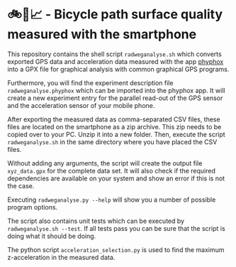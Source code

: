 # 🚲📱📈 - Bicycle path surface quality measured with the smartphone

This repository contains the shell script `radweganalyse.sh` which converts exported
GPS data and acceleration data measured with the app [phyphox](https://phyphox.org/)
into a GPX file for graphical analysis with common graphical GPS programs.

Furthermore, you will find the experiment description file `radweganalyse.phyphox` which
can be imported into the phyphox app. It will create a new experiment entry for the parallel
read-out of the GPS sensor and the acceleration sensor of your mobile phone.

After exporting the measured data as comma-separated CSV files, these files are located on the
smartphone as a zip archive. This zip needs to be copied over to your PC. Unzip it into
a new folder. Then, execute the script `radweganalyse.sh` in the same directory where you
have placed the CSV files.

Without adding any arguments, the script will create the output file `xyz_data.gpx` for
the complete data set. It will also check if the required dependencies are available
on your system and show an error if this is not the case.

Executing `radweganalyse.py --help` will show you a number of possible program options.

The script also contains unit tests which can be executed by `radweganalyse.sh --test`. If all
tests pass you can be sure that the script is doing what it should be doing.

The python script `acceleration_selection.py` is used to find the maximum z-acceleration
in the measured data.
